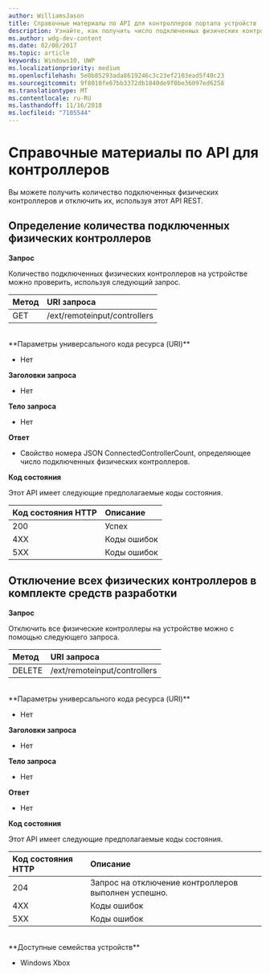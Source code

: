 ```yaml
---
author: WilliamsJason
title: Справочные материалы по API для контроллеров портала устройств
description: Узнайте, как получить число подключенных физических контроллеров и отключить их программными средствами.
ms.author: wdg-dev-content
ms.date: 02/08/2017
ms.topic: article
keywords: Windows10, UWP
ms.localizationpriority: medium
ms.openlocfilehash: 5e0b85293ada8619246c3c23ef2103ead5f40c23
ms.sourcegitcommit: 9f8010fe67bb3372db1840de9f0be36097ed6258
ms.translationtype: MT
ms.contentlocale: ru-RU
ms.lasthandoff: 11/16/2018
ms.locfileid: "7105544"
---
```

# <a name="controller-api-reference"></a>Справочные материалы по API для контроллеров   
Вы можете получить количество подключенных физических контроллеров и отключить их, используя этот API REST.

## <a name="determine-the-number-of-attached-physical-controllers"></a>Определение количества подключенных физических контроллеров

**Запрос**

Количество подключенных физических контроллеров на устройстве можно проверить, используя следующий запрос.

Метод      | URI запроса
:------     | :-----
GET | /ext/remoteinput/controllers
<br />
**Параметры универсального кода ресурса (URI)**

- Нет

**Заголовки запроса**

- Нет

**Тело запроса**   

- Нет

**Ответ**   

- Свойство номера JSON ConnectedControllerCount, определяющее число подключенных физических контроллеров.

**Код состояния**

Этот API имеет следующие предполагаемые коды состояния.

Код состояния HTTP      | Описание
:------     | :-----
200 | Успех
4XX | Коды ошибок
5XX | Коды ошибок

## <a name="disconnect-all-physical-controllers-on-the-devkit"></a>Отключение всех физических контроллеров в комплекте средств разработки

**Запрос**

Отключить все физические контроллеры на устройстве можно с помощью следующего запроса.

Метод      | URI запроса
:------     | :-----
DELETE | /ext/remoteinput/controllers
<br />
**Параметры универсального кода ресурса (URI)**

- Нет

**Заголовки запроса**

- Нет

**Тело запроса**   

- Нет

**Ответ**   

- Нет 

**Код состояния**

Этот API имеет следующие предполагаемые коды состояния.

Код состояния HTTP      | Описание
:------     | :-----
204 | Запрос на отключение контроллеров выполнен успешно.
4XX | Коды ошибок
5XX | Коды ошибок

<br />
**Доступные семейства устройств**

* Windows Xbox
